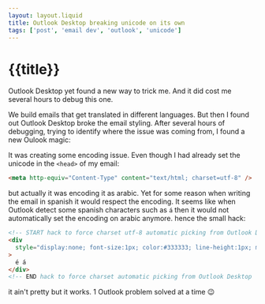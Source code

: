 ```yaml
---
layout: layout.liquid
title: Outlook Desktop breaking unicode on its own
tags: ['post', 'email dev', 'outlook', 'unicode']
---
```


# {{title}}

Outlook Desktop yet found a new way to trick me. And it did cost me several hours to debug this one.

We build emails that get translated in different languages. But then I found out Outlook Desktop broke the email styling.
After several hours of debugging, trying to identify where the issue was coming from, I found a new Oulook magic:

It was creating some encoding issue.
Even though I had already set the unicode in the `<head>` of my email:

```html
<meta http-equiv="Content-Type" content="text/html; charset=utf-8" />
```

but actually it was encoding it as arabic.
Yet for some reason when writing the email in spanish it would respect the encoding.
It seems like when Outlook detect some spanish characters such as `á` then it would not automatically set the encoding on arabic anymore.
hence the small hack:

```html
<!-- START hack to force charset utf-8 automatic picking from Outlook Desktop  -->
<div
  style="display:none; font-size:1px; color:#333333; line-height:1px; max-height:0px; max-width:0px; opacity:0; overflow:hidden;"
>
  é á
</div>
<!-- END hack to force charset automatic picking from Outlook Desktop  -->
```

it ain't pretty but it works. 1 Outlook problem solved at a time 😉
